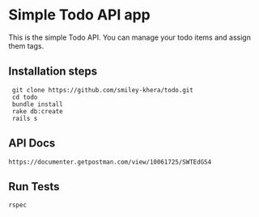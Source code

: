 # Simple Todo API app
 This is the simple Todo API. You can manage your todo items and assign them tags.
## Installation steps
   ```
    git clone https://github.com/smiley-khera/todo.git
    cd todo
    bundle install
    rake db:create
    rails s
   ```

## API Docs
```
https://documenter.getpostman.com/view/10061725/SWTEdGS4
```

## Run Tests
    rspec

